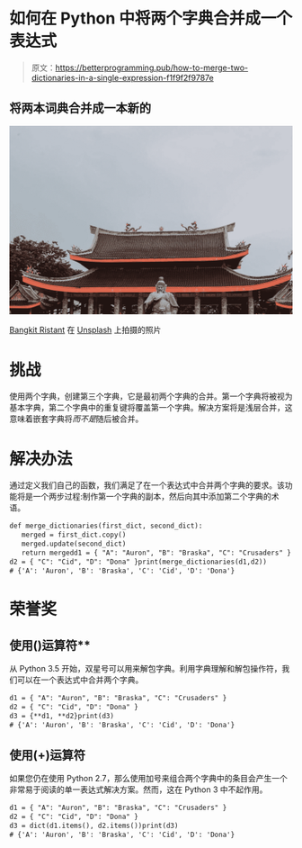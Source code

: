 # 如何在 Python 中将两个字典合并成一个表达式

> 原文：<https://betterprogramming.pub/how-to-merge-two-dictionaries-in-a-single-expression-f1f9f2f9787e>

## 将两本词典合并成一本新的

![](img/0135f5f4bb8caa72e4cb86861baf6f82.png)

[Bangkit Ristant](https://unsplash.com/@bangkitristant?utm_source=unsplash&utm_medium=referral&utm_content=creditCopyText) 在 [Unsplash](https://unsplash.com/s/photos/merge?utm_source=unsplash&utm_medium=referral&utm_content=creditCopyText) 上拍摄的照片

# 挑战

使用两个字典，创建第三个字典，它是最初两个字典的合并。第一个字典将被视为基本字典，第二个字典中的重复键将覆盖第一个字典。解决方案将是浅层合并，这意味着嵌套字典将*而不是*随后被合并。

# 解决办法

通过定义我们自己的函数，我们满足了在一个表达式中合并两个字典的要求。该功能将是一个两步过程:制作第一个字典的副本，然后向其中添加第二个字典的术语。

```
def merge_dictionaries(first_dict, second_dict):
   merged = first_dict.copy()
   merged.update(second_dict)
   return mergedd1 = { "A": "Auron", "B": "Braska", "C": "Crusaders" }
d2 = { "C": "Cid", "D": "Dona" }print(merge_dictionaries(d1,d2))
# {'A': 'Auron', 'B': 'Braska', 'C': 'Cid', 'D': 'Dona'}
```

# 荣誉奖

## **使用(**)运算符**

从 Python 3.5 开始，双星号可以用来解包字典。利用字典理解和解包操作符，我们可以在一个表达式中合并两个字典。

```
d1 = { "A": "Auron", "B": "Braska", "C": "Crusaders" }
d2 = { "C": "Cid", "D": "Dona" }
d3 = {**d1, **d2}print(d3)
# {'A': 'Auron', 'B': 'Braska', 'C': 'Cid', 'D': 'Dona'}
```

## **使用(+)运算符**

如果您仍在使用 Python 2.7，那么使用加号来组合两个字典中的条目会产生一个非常易于阅读的单一表达式解决方案。然而，这在 Python 3 中不起作用。

```
d1 = { "A": "Auron", "B": "Braska", "C": "Crusaders" }
d2 = { "C": "Cid", "D": "Dona" }
d3 = dict(d1.items(), d2.items())print(d3)
# {'A': 'Auron', 'B': 'Braska', 'C': 'Cid', 'D': 'Dona'}
```
